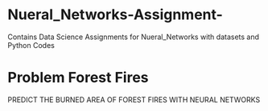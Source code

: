 # Nueral_Networks-Assignment-
Contains Data Science Assignments for Nueral_Networks with datasets and Python Codes

# Problem Forest Fires
PREDICT THE BURNED AREA OF FOREST FIRES WITH NEURAL NETWORKS
